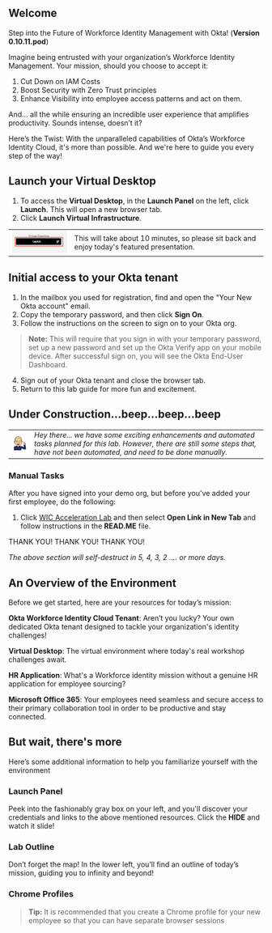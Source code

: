 
## Welcome

Step into the Future of Workforce Identity Management with Okta!  (**Version 0.10.11.pod**)

Imagine being entrusted with your organization’s Workforce Identity Management. Your mission, should you choose to accept it:

1. Cut Down on IAM Costs
2. Boost Security with Zero Trust principles
3. Enhance Visibility into employee access patterns and act on them.

And... all the while ensuring an incredible user experience that amplifies productivity. Sounds intense, doesn’t it?

Here’s the Twist: With the unparalleled capabilities of Okta’s Workforce Identity Cloud, it's more than possible. And we're here to guide you every step of the way!

## Launch your Virtual Desktop

1. To access the **Virtual Desktop**, in the  **Launch Panel** on the left, click **Launch**. This will open a new browser tab.
2. Click **Launch Virtual Infrastructure**.

 |||
   |:-----|:-----|
   |![Alt text](images/011/launch_virtual_desktop.png "Launch VD")| This will take about 10 minutes, so please sit back and enjoy today's featured presentation.|

## Initial access to your Okta tenant

1. In the mailbox you used for registration, find and open the "Your New Okta account" email.
2. Copy the temporary password, and then click **Sign On**.
3. Follow the instructions on the screen to sign on to your Okta org.

> **Note:** This will require that you sign in with your temporary password, set up a new password and set up the Okta Verify app on your mobile device. After successful sign on, you will see the Okta End-User Dashboard.

4. Sign out of your Okta tenant and close the browser tab.
5. Return to this lab guide for more fun and excitement.

## Under Construction...beep...beep...beep

   |||
   |:-----|:-----|
   |![Alt text](images/011/marc_r74_100.png "Marc says...")|*Hey there... we have some exciting enhancements and automated tasks planned for this lab. However, there are still some steps that, have not been automated, and need to be done manually.*|

### Manual Tasks

 After you have signed into your demo org, but before you've added your first employee, do the following:

 1. Click  [WIC Acceleration Lab](<https://drive.google.com/drive/folders/105BjtBmVze3ruoFBdtSuPdW9-bDR8qqV?usp=drive_link target="_blank"> "Manual Chores") and then select **Open Link in New Tab** and follow instructions in the **READ.ME** file.  

THANK YOU! THANK YOU! THANK YOU!

*The above section will self-destruct in 5, 4, 3, 2 .... or more days.*

## An Overview of the Environment

Before we get started,  here are your resources for today’s mission:

   **Okta Workforce Identity Cloud Tenant**: Aren’t you lucky? Your own dedicated Okta tenant designed to tackle your organization's identity challenges!

   **Virtual Desktop**: The virtual environment where today's real workshop challenges await.

   **HR Application**: What's a Workforce identity mission without a genuine HR application for employee sourcing?

   **Microsoft Office 365**: Your employees need seamless and secure access to their primary collaboration tool in order to be productive and stay connected.

## But wait, there's more

Here’s some additional information to help you familiarize yourself with the environment

### Launch Panel

Peek into the fashionably gray box on your left, and you'll discover your credentials and links to the above mentioned resources. Click the **HIDE** and watch it slide!

### Lab Outline

Don’t forget the map! In the lower left, you’ll find an outline of today’s mission, guiding you to infinity and beyond!

### Chrome Profiles
>
>**Tip:** It is recommended that you create a Chrome profile for your new employee so that you can have separate browser sessions
>
